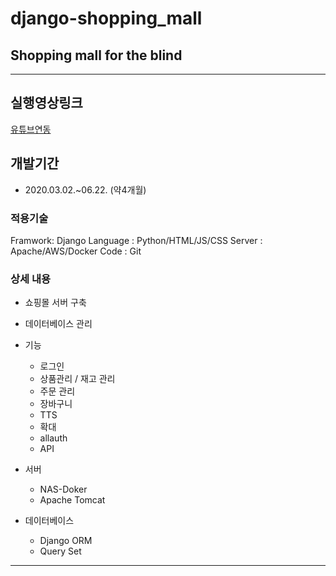 # django-shopping_mall
## Shopping mall for the blind
---
## 실행영상링크
[유튜브연동](https://youtu.be/T9NfAIdmxuA)

## 개발기간
- 2020.03.02.~06.22. (약4개월)

### 적용기술
Framwork: Django
Language : Python/HTML/JS/CSS
Server : Apache/AWS/Docker
Code : Git

### 상세 내용
- 쇼핑몰 서버 구축
- 데이터베이스 관리

- 기능
  - 로그인
  - 상품관리 / 재고 관리
  - 주문 관리
  - 장바구니
  - TTS
  - 확대
  - allauth
  - API

- 서버
  - NAS-Doker
  - Apache Tomcat

- 데이터베이스
  - Django ORM
  - Query Set
---
